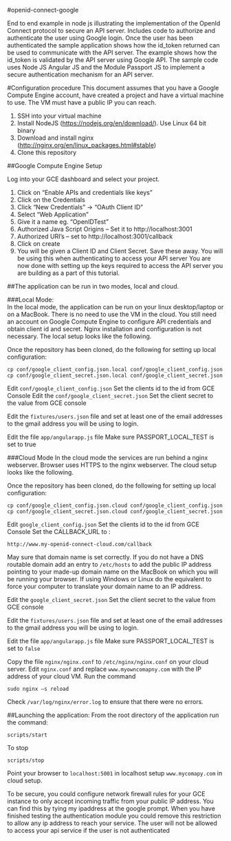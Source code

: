 #openid-connect-google

End to end example in node js illustrating the implementation of the OpenId Connect protocol to secure an API server. Includes code to authorize and authenticate the user using Google login. Once the user has been authenticated the sample application shows how the id_token returned can be used to communicate with the API server. The example shows how the id_token is validated by the API server using Google API. The sample code uses Node JS Angular JS and the Module Passport JS to implement a secure authentication mechanism for an API server.


#Configuration procedure
This document assumes that you have a Google Compute Engine account, have created a project and have a virtual machine to use. The VM must have a public IP you can reach.

1. SSH into your virtual machine
2. Install NodeJS (https://nodejs.org/en/download/). Use Linux 64 bit binary
3. Download and install nginx (http://nginx.org/en/linux_packages.html#stable)
4. Clone this repository

##Google Compute Engine Setup

Log into your GCE dashboard and select your project.

1. Click on “Enable APIs and credentials like keys”
2. Click on the Credentials
3. Click “New Credentials” -> “OAuth Client ID” 
4. Select “Web Application”
5. Give it a name eg. “OpenIDTest”
6. Authorized Java Script Origins – Set it to http://localhost:3001
7. Authorized URI’s – set to http://localhost:3001/callback
8. Click on create
9. You will be given a Client ID and Client Secret. Save these away. You will be using this when authenticating to access your API server
You are now done with setting up the keys required to access the API server you are building as a part of this tutorial.


##The application can be run in two modes, local and cloud. 

###Local Mode:  
In the local mode, the application can be run on your linux desktop/laptop or on a MacBook. There is no need to use the VM in the cloud. You still need an account on Google Compute Engine to configure API credentials and obtain client id and secret. Nginx installation and configuration is not necessary. The local setup looks like the following.

Once the repository has been cloned, do the following for setting up local configuration:
``` 
cp conf/google_client_config.json.local conf/google_client_config.json
cp conf/google_client_secret.json.local conf/google_client_secret.json 
```

Edit ```conf/google_client_config.json```
Set the clients id to the id from GCE Console
Edit the ```conf/google_client_secret.json```
Set the client secret to the value from GCE console

Edit the ```fixtures/users.json``` file and set at least one of the email addresses to the gmail address you will be using to login.

Edit the file ```app/angularapp.js``` file
Make sure PASSPORT_LOCAL_TEST is set to true

###Cloud Mode
In the cloud mode the services are run behind a nginx webserver. Browser uses HTTPS to the nginx webserver. The cloud setup looks like the following.

Once the repository has been cloned, do the following for setting up local configuration:
```
cp conf/google_client_config.json.cloud conf/google_client_config.json
cp conf/google_client_secret.json.cloud conf/google_client_secret.json
```

Edit ```google_client_config.json```
Set the clients id to the id from GCE Console
Set the CALLBACK_URL to : 
```
http://www.my-openid-connect-cloud.com/callback
```
May sure that domain name is set correctly. If you do not have a DNS routable domain add an entry to ```/etc/hosts``` to add the public IP address pointing to your made-up domain name on the MacBook on which you will be running your browser. If using Windows or Linux do the equivalent to force your computer to translate your domain name to an IP address.

Edit the ```google_client_secret.json```
Set the client secret to the value from GCE console

Edit the ```fixtures/users.json``` file and set at least one of the email addresses to the gmail address you will be using to login.

Edit the file ```app/angularapp.js``` file
Make sure PASSPORT_LOCAL_TEST is set to ```false```

Copy the file ```nginx/nginx.conf``` to ```/etc/nginx/nginx.conf``` on your cloud server. Edit ```nginx.conf``` and replace  ```www.myowncomapny.com``` with the IP address of your cloud VM.
Run the command 
```
sudo nginx –s reload
```
Check ```/var/log/nginx/error.log``` to ensure that there were no errors.



##Launching the application:
From the root directory of the application run the command:
```
scripts/start
```
To stop
```
scripts/stop
```

Point your browser to 
```localhost:5001``` in localhost setup
```www.mycomapy.com``` in cloud setup.


To be secure, you could configure network firewall rules for your GCE instance to only accept incoming traffic from your public IP address. You can find this by tying my ipaddress at the google prompt. When you have finished testing the authentication module you could remove this restriction to allow any ip address to reach your service. The user will not be allowed to access your api service if the user is not authenticated
